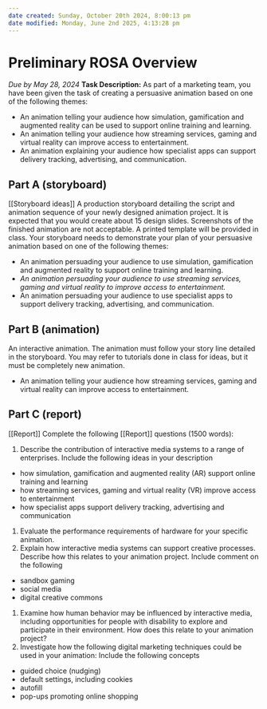 ```yaml
---
date created: Sunday, October 20th 2024, 8:00:13 pm
date modified: Monday, June 2nd 2025, 4:13:28 pm
---
```


# Preliminary ROSA Overview

*Due by May 28, 2024*
**Task Description:**
As part of a marketing team, you have been given the task of creating a persuasive animation based on one of the following themes:
- An animation telling your audience how simulation, gamification and augmented reality can be used to support online training and learning.
- An animation telling your audience how streaming services, gaming and virtual reality can improve access to entertainment.
- An animation explaining your audience how specialist apps can support delivery tracking, advertising, and communication.

## Part A (storyboard)
[[Storyboard ideas]]
A production storyboard detailing the script and animation sequence of your newly designed animation project. It is expected that you would create about 15 design slides. Screenshots of the finished animation are not acceptable. A printed template will be provided in class. Your storyboard needs to demonstrate your plan of your persuasive animation based on one of the following themes:
- An animation persuading your audience to use simulation, gamification and augmented reality to support online training and learning.
- *An animation persuading your audience to use streaming services, gaming and virtual reality to improve access to entertainment.*
- An animation persuading your audience to use specialist apps to support delivery tracking, advertising, and communication.

## Part B (animation)
An interactive animation. The animation must follow your story line detailed in the storyboard. You may refer to tutorials done in class for ideas, but it must be completely new animation.
- An animation telling your audience how streaming services, gaming and virtual reality can improve access to entertainment.
## Part C (report)
[[Report]]
Complete the following [[Report]] questions (1500 words):
1. Describe the contribution of interactive media systems to a range of enterprises.
Include the following ideas in your description
- how simulation, gamification and augmented reality (AR) support online training and learning
- how streaming services, gaming and virtual reality (VR) improve access to entertainment
- how specialist apps support delivery tracking, advertising and communication
1. Evaluate the performance requirements of hardware for your specific animation.
2. Explain how interactive media systems can support creative processes. Describe how this relates to your animation project.
Include comment on the following
- sandbox gaming
- social media
- digital creative commons
1. Examine how human behavior may be influenced by interactive media, including opportunities for people with disability to explore and participate in their environment. How does this relate to your animation project?
2. Investigate how the following digital marketing techniques could be used in your animation:
Include the following concepts
- guided choice (nudging)
- default settings, including cookies
- autofill
- pop-ups promoting online shopping
